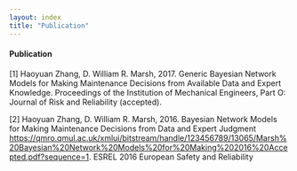 ```yaml
---
layout: index
title: "Publication"
---
```



#### Publication
[1] Haoyuan Zhang, D. William R. Marsh, 2017. Generic Bayesian Network Models for Making Maintenance Decisions from Available Data and Expert Knowledge. Proceedings of the Institution of Mechanical Engineers, Part O: Journal of Risk and Reliability (accepted).

[2] Haoyuan Zhang, D. William R. Marsh, 2016. Bayesian Network Models for Making Maintenance Decisions from Data and Expert Judgment <https://qmro.qmul.ac.uk/xmlui/bitstream/handle/123456789/13065/Marsh%20Bayesian%20Network%20Models%20for%20Making%202016%20Accepted.pdf?sequence=1>. ESREL 2016 European Safety and Reliability
